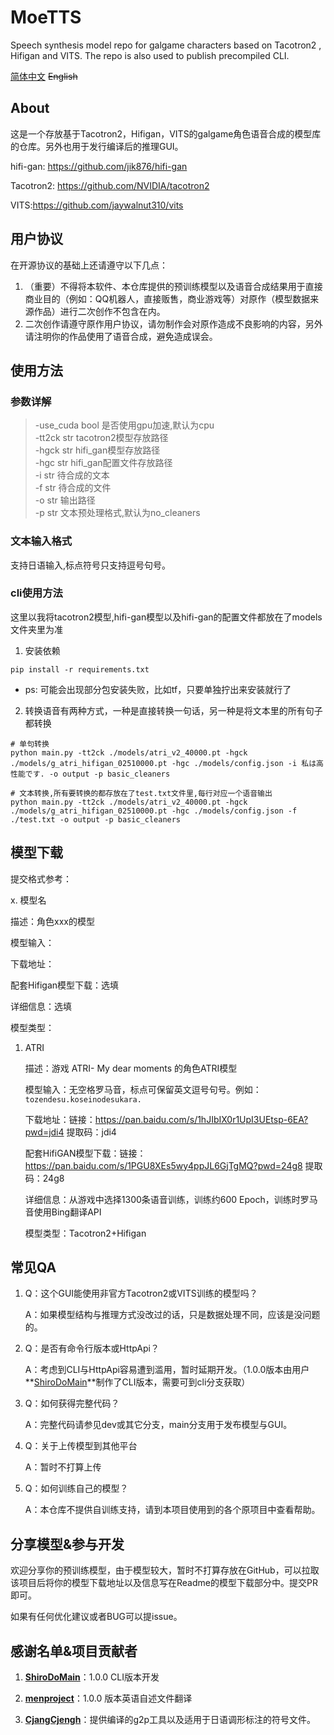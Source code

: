 # MoeTTS
Speech synthesis model repo for galgame characters based on Tacotron2 , Hifigan and VITS. The repo is also used to publish precompiled CLI.

[简体中文](README.md)   ~~English~~

## About

这是一个存放基于Tacotron2，Hifigan，VITS的galgame角色语音合成的模型库的仓库。另外也用于发行编译后的推理GUI。

hifi-gan: https://github.com/jik876/hifi-gan

Tacotron2: https://github.com/NVIDIA/tacotron2

VITS:https://github.com/jaywalnut310/vits

## 用户协议

在开源协议的基础上还请遵守以下几点：

1. （重要）不得将本软件、本仓库提供的预训练模型以及语音合成结果用于直接商业目的（例如：QQ机器人，直接贩售，商业游戏等）对原作（模型数据来源作品）进行二次创作不包含在内。
2. 二次创作请遵守原作用户协议，请勿制作会对原作造成不良影响的内容，另外请注明你的作品使用了语音合成，避免造成误会。

## 使用方法

### 参数详解  
> -use_cuda bool 是否使用gpu加速,默认为cpu  
> -tt2ck str tacotron2模型存放路径  
> -hgck str hifi_gan模型存放路径  
> -hgc str hifi_gan配置文件存放路径  
> -i str 待合成的文本  
> -f str 待合成的文件  
> -o str 输出路径  
> -p str 文本预处理格式,默认为no_cleaners

### 文本输入格式  

支持日语输入,标点符号只支持逗号句号。  

### cli使用方法
这里以我将tacotron2模型,hifi-gan模型以及hifi-gan的配置文件都放在了models文件夹里为准

1. 安装依赖
```shell
pip install -r requirements.txt
```
- ps: 可能会出现部分包安装失败，比如tf，只要单独拧出来安装就行了  
2. 转换语音有两种方式，一种是直接转换一句话，另一种是将文本里的所有句子都转换  
```shell
# 单句转换
python main.py -tt2ck ./models/atri_v2_40000.pt -hgck ./models/g_atri_hifigan_02510000.pt -hgc ./models/config.json -i 私は高性能です. -o output -p basic_cleaners

# 文本转换,所有要转换的都存放在了test.txt文件里,每行对应一个语音输出  
python main.py -tt2ck ./models/atri_v2_40000.pt -hgck ./models/g_atri_hifigan_02510000.pt -hgc ./models/config.json -f ./test.txt -o output -p basic_cleaners
```


## 模型下载

提交格式参考：

x. 模型名

描述：角色xxx的模型

模型输入：

下载地址：

配套Hifigan模型下载：选填

详细信息：选填

模型类型：



1. ATRI

   描述：游戏 ATRI- My dear moments 的角色ATRI模型

   模型输入：无空格罗马音，标点可保留英文逗号句号。例如：`tozendesu.koseinodesukara.`

   下载地址：链接：https://pan.baidu.com/s/1hJIbIX0r1UpI3UEtsp-6EA?pwd=jdi4 提取码：jdi4

   配套HifiGAN模型下载：链接：https://pan.baidu.com/s/1PGU8XEs5wy4ppJL6GjTgMQ?pwd=24g8 提取码：24g8
   
   详细信息：从游戏中选择1300条语音训练，训练约600 Epoch，训练时罗马音使用Bing翻译API
   
   模型类型：Tacotron2+Hifigan

## 常见QA

1. Q：这个GUI能使用非官方Tacotron2或VITS训练的模型吗？

   A：如果模型结构与推理方式没改过的话，只是数据处理不同，应该是没问题的。

2. Q：是否有命令行版本或HttpApi？

   A：考虑到CLI与HttpApi容易遭到滥用，暂时延期开发。（1.0.0版本由用户**[ShiroDoMain](https://github.com/ShiroDoMain)**制作了CLI版本，需要可到cli分支获取）

3. Q：如何获得完整代码？

   A：完整代码请参见dev或其它分支，main分支用于发布模型与GUI。

4. Q：关于上传模型到其他平台

   A：暂时不打算上传

5. Q：如何训练自己的模型？

   A：本仓库不提供自训练支持，请到本项目使用到的各个原项目中查看帮助。

## 分享模型&参与开发

欢迎分享你的预训练模型，由于模型较大，暂时不打算存放在GitHub，可以拉取该项目后将你的模型下载地址以及信息写在Readme的模型下载部分中。提交PR即可。

如果有任何优化建议或者BUG可以提issue。

## 感谢名单&项目贡献者

1. **[ShiroDoMain](https://github.com/ShiroDoMain)**：1.0.0 CLI版本开发
2. **[menproject](https://github.com/menproject)**：1.0.0 版本英语自述文件翻译

3. **[CjangCjengh](https://github.com/CjangCjengh/)**：提供编译的g2p工具以及适用于日语调形标注的符号文件。